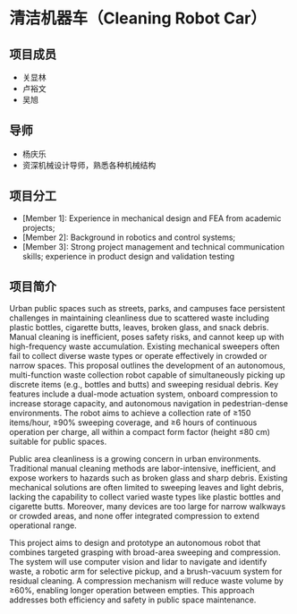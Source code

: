 # 清洁机器车（Cleaning Robot Car）

## 项目成员
- 关显林
- 卢裕文
- 吴旭

## 导师
- 杨庆乐
- 资深机械设计导师，熟悉各种机械结构

## 项目分工
- [Member 1]: Experience in mechanical design and FEA from academic projects; 
- [Member 2]: Background in robotics and control systems; 
- [Member 3]: Strong project management and technical communication skills; experience in product design and validation testing

## 项目简介
Urban public spaces such as streets, parks, and campuses face persistent challenges in maintaining cleanliness due to scattered waste including plastic bottles, cigarette butts, leaves, broken glass, and snack debris. Manual cleaning is inefficient, poses safety risks, and cannot keep up with high-frequency waste accumulation. Existing mechanical sweepers often fail to collect diverse waste types or operate effectively in crowded or narrow spaces. This proposal outlines the development of an autonomous, multi-function waste collection robot capable of simultaneously picking up discrete items (e.g., bottles and butts) and sweeping residual debris. Key features include a dual-mode actuation system, onboard compression to increase storage capacity, and autonomous navigation in pedestrian-dense environments. The robot aims to achieve a collection rate of ≥150 items/hour, ≥90% sweeping coverage, and ≥6 hours of continuous operation per charge, all within a compact form factor (height ≤80 cm) suitable for public spaces.

Public area cleanliness is a growing concern in urban environments. Traditional manual cleaning methods are labor-intensive, inefficient, and expose workers to hazards such as broken glass and sharp debris. Existing mechanical solutions are often limited to sweeping leaves and light debris, lacking the capability to collect varied waste types like plastic bottles and cigarette butts. Moreover, many devices are too large for narrow walkways or crowded areas, and none offer integrated compression to extend operational range.

This project aims to design and prototype an autonomous robot that combines targeted grasping with broad-area sweeping and compression. The system will use computer vision and lidar to navigate and identify waste, a robotic arm for selective pickup, and a brush-vacuum system for residual cleaning. A compression mechanism will reduce waste volume by ≥60%, enabling longer operation between empties. This approach addresses both efficiency and safety in public space maintenance.

